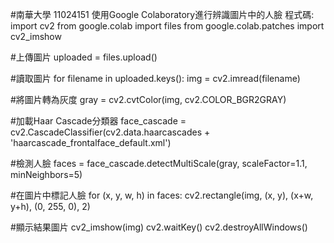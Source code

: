 #南華大學 11024151
使用Google Colaboratory進行辨識圖片中的人臉
程式碼:
import cv2
from google.colab import files
from google.colab.patches import cv2_imshow

#上傳圖片
uploaded = files.upload()

#讀取圖片
for filename in uploaded.keys():
    img = cv2.imread(filename)

#將圖片轉為灰度
gray = cv2.cvtColor(img, cv2.COLOR_BGR2GRAY)

#加載Haar Cascade分類器
face_cascade = cv2.CascadeClassifier(cv2.data.haarcascades + 'haarcascade_frontalface_default.xml')

#檢測人臉
faces = face_cascade.detectMultiScale(gray, scaleFactor=1.1, minNeighbors=5)

#在圖片中標記人臉
for (x, y, w, h) in faces:
    cv2.rectangle(img, (x, y), (x+w, y+h), (0, 255, 0), 2)

#顯示結果圖片
cv2_imshow(img)
cv2.waitKey()
cv2.destroyAllWindows()
